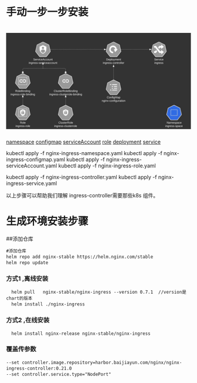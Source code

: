 <!-- kubectl create namespace ingress-space -->
<!-- kubectl create configmap  -n ingress-space nginx-configuration -->
<!-- kubectl create serviceaccount  -n ingress-space ingress-serviceaccount -->
# 手动一步一步安装

<h1 align="center">
  <a href="https://pion.ly"><img src="./recipe/controller-ingress.jpeg" ></a>
</h1>

[namespace](recipe/nginx-ingress-namespace.yaml)
[configmap](recipe/nginx-ingress-configmap.yaml)
[serviceAccount](recipe/nginx-ingress-serviceAccount.yaml)
[role](recipe/nginx-ingress-role.yaml)
[deployment](recipe/nginx-ingress-controller.yaml)
[service](recipe/nginx-ingress-service.yaml)

kubectl apply -f nginx-ingress-namespace.yaml
kubectl apply -f nginx-ingress-configmap.yaml
kubectl apply -f nginx-ingress-serviceAccount.yaml
kubectl apply -f nginx-ingress-role.yaml


kubectl apply -f nginx-ingress-controller.yaml
kubectl apply -f nginx-ingress-service.yaml


以上步骤可以帮助我们理解 ingress-controller需要那些k8s 组件。


# 生成环境安装步骤

##添加仓库
```
#添加仓库
helm repo add nginx-stable https://helm.nginx.com/stable
helm repo update
```

### 方式1 ,离线安装
```
  helm pull   nginx-stable/nginx-ingress --version 0.7.1  //version是chart的版本
  helm install ./nginx-ingress
```

### 方式2 ,在线安装
```
  helm install nginx-release nginx-stable/nginx-ingress
```
### 覆盖传参数
```
--set controller.image.repository=harbor.baijiayun.com/nginx/nginx-ingress-controller:0.21.0
--set controller.service.type="NodePort"
```
